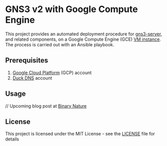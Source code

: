 # GNS3 v2 with Google Compute Engine

This project provides an automated deployment procedure for [gns3-server](https://github.com/GNS3/gns3-server), and related components, on a Google Compute Engine (GCE) [VM instance](https://cloud.google.com/compute/docs/instances). The process is carried out with an Ansible playbook.

## Prerequisites

  1. [Google Cloud Platform](https://cloud.google.com) (GCP) account
  2. [Duck DNS](https://www.duckdns.org) account

## Usage

// Upcoming blog post at [Binary Nature](https://binarynature.blogspot.com)

## License

This project is licensed under the MIT License - see the [LICENSE](LICENSE) file for details
